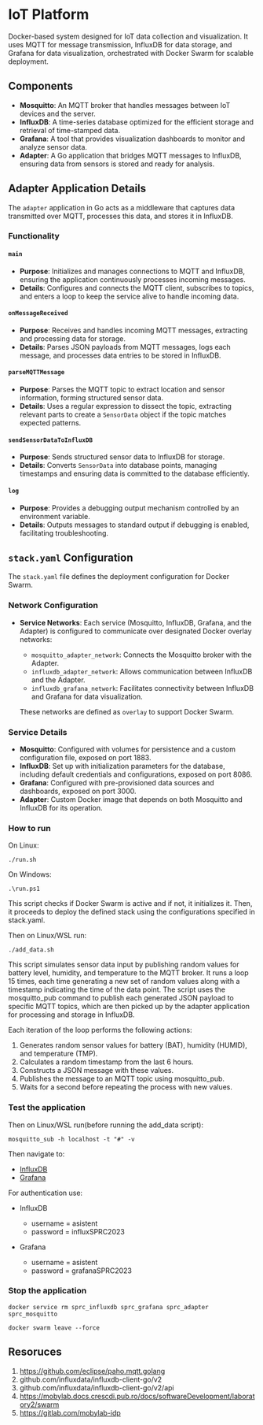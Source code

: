 # IoT Platform

Docker-based system designed for IoT data collection and visualization. It uses MQTT for message transmission, InfluxDB for data storage, and Grafana for data visualization, orchestrated with Docker Swarm for scalable deployment.

## Components

- **Mosquitto**: An MQTT broker that handles messages between IoT devices and the server.
- **InfluxDB**: A time-series database optimized for the efficient storage and retrieval of time-stamped data.
- **Grafana**: A tool that provides visualization dashboards to monitor and analyze sensor data.
- **Adapter**: A Go application that bridges MQTT messages to InfluxDB, ensuring data from sensors is stored and ready for analysis.

## Adapter Application Details

The `adapter` application in Go acts as a middleware that captures data transmitted over MQTT, processes this data, and stores it in InfluxDB.

### Functionality

#### `main`
- **Purpose**: Initializes and manages connections to MQTT and InfluxDB, ensuring the application continuously processes incoming messages.
- **Details**: Configures and connects the MQTT client, subscribes to topics, and enters a loop to keep the service alive to handle incoming data.

#### `onMessageReceived`
- **Purpose**: Receives and handles incoming MQTT messages, extracting and processing data for storage.
- **Details**: Parses JSON payloads from MQTT messages, logs each message, and processes data entries to be stored in InfluxDB.

#### `parseMQTTMessage`
- **Purpose**: Parses the MQTT topic to extract location and sensor information, forming structured sensor data.
- **Details**: Uses a regular expression to dissect the topic, extracting relevant parts to create a `SensorData` object if the topic matches expected patterns.

#### `sendSensorDataToInfluxDB`
- **Purpose**: Sends structured sensor data to InfluxDB for storage.
- **Details**: Converts `SensorData` into database points, managing timestamps and ensuring data is committed to the database efficiently.

#### `log`
- **Purpose**: Provides a debugging output mechanism controlled by an environment variable.
- **Details**: Outputs messages to standard output if debugging is enabled, facilitating troubleshooting.

## `stack.yaml` Configuration

The `stack.yaml` file defines the deployment configuration for Docker Swarm.

### Network Configuration

- **Service Networks**: Each service (Mosquitto, InfluxDB, Grafana, and the Adapter) is configured to communicate over designated Docker overlay networks:
  - `mosquitto_adapter_network`: Connects the Mosquitto broker with the Adapter.
  - `influxdb_adapter_network`: Allows communication between InfluxDB and the Adapter.
  - `influxdb_grafana_network`: Facilitates connectivity between InfluxDB and Grafana for data visualization.
  
  These networks are defined as `overlay` to support Docker Swarm.

### Service Details

- **Mosquitto**: Configured with volumes for persistence and a custom configuration file, exposed on port 1883.
- **InfluxDB**: Set up with initialization parameters for the database, including default credentials and configurations, exposed on port 8086.
- **Grafana**: Configured with pre-provisioned data sources and dashboards, exposed on port 3000.
- **Adapter**: Custom Docker image that depends on both Mosquitto and InfluxDB for its operation.


### How to run

On Linux:

```
./run.sh
```

On Windows:

```
.\run.ps1
```

This script checks if Docker Swarm is active and if not, it initializes it. 
Then, it proceeds to deploy the defined stack using the configurations specified in stack.yaml.


Then on Linux/WSL run:

```
./add_data.sh
```

This script simulates sensor data input by publishing random values for battery level, humidity, and temperature to the MQTT broker. 
It runs a loop 15 times, each time generating a new set of random values along with a timestamp indicating the time of the data point. 
The script uses the mosquitto_pub command to publish each generated JSON payload to specific MQTT topics, which are then picked up by 
the adapter application for processing and storage in InfluxDB.

Each iteration of the loop performs the following actions:

1. Generates random sensor values for battery (BAT), humidity (HUMID), and temperature (TMP).
2. Calculates a random timestamp from the last 6 hours.
3. Constructs a JSON message with these values.
4. Publishes the message to an MQTT topic using mosquitto_pub.
5. Waits for a second before repeating the process with new values.

### Test the application

Then on Linux/WSL run(before running the add_data script):

```
mosquitto_sub -h localhost -t "#" -v
```

Then navigate to:

* [InfluxDB](http://localhost:8086/)
* [Grafana](http://localhost:3000/)

For authentication use: 

* InfluxDB
  - username = asistent
  - password = influxSPRC2023
 
* Grafana
  - username = asistent
  - password = grafanaSPRC2023

### Stop the application

```
docker service rm sprc_influxdb sprc_grafana sprc_adapter sprc_mosquitto
```

```
docker swarm leave --force
```

## Resoruces

1. https://github.com/eclipse/paho.mqtt.golang
2. github.com/influxdata/influxdb-client-go/v2
3. github.com/influxdata/influxdb-client-go/v2/api
4. https://mobylab.docs.crescdi.pub.ro/docs/softwareDevelopment/laboratory2/swarm
5. https://gitlab.com/mobylab-idp

